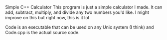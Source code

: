 Simple C++ Calculator
This program is just a simple calculator I made. It can add, subtract, multiply, and divide any two numbers you'd like. I might improve on this but right now, this is it lol

Code is an executable that can be used on any Unix system (I think) and Code.cpp is the actual source code.
